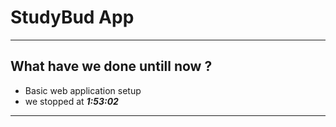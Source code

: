 # StudyBud App
--- ---
## What have we done untill now ?
- Basic web application setup
- we stopped at **_1:53:02_**
--- ---